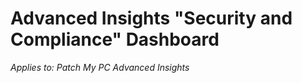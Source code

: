 # Advanced Insights "Security and Compliance" Dashboard

_Applies to: Patch My PC Advanced Insights_
